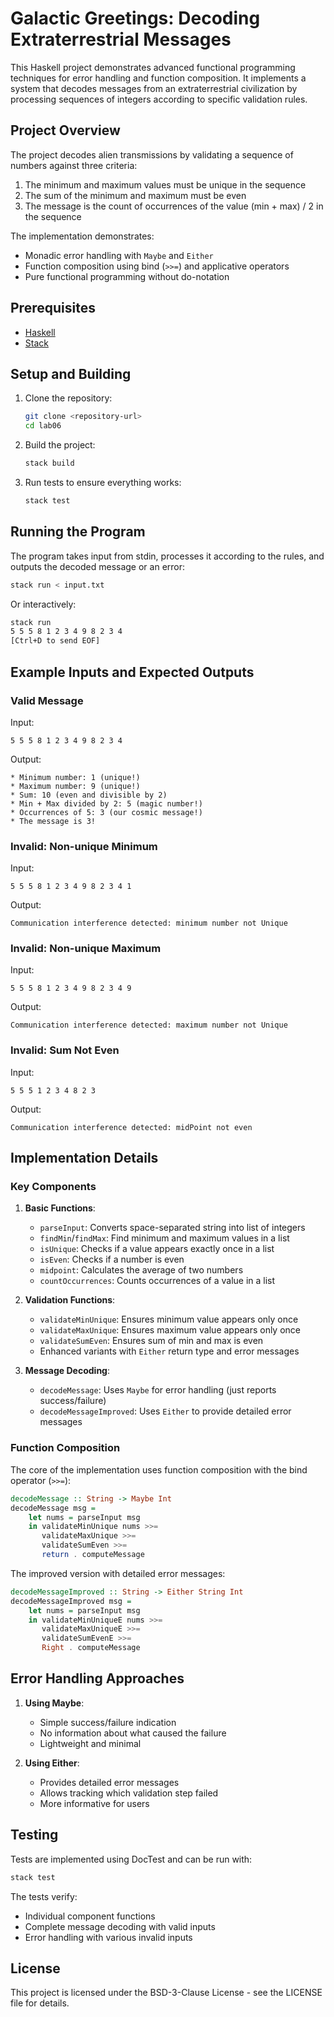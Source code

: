 # Galactic Greetings: Decoding Extraterrestrial Messages

This Haskell project demonstrates advanced functional programming techniques for error handling and function composition. It implements a system that decodes messages from an extraterrestrial civilization by processing sequences of integers according to specific validation rules.

## Project Overview

The project decodes alien transmissions by validating a sequence of numbers against three criteria:
1. The minimum and maximum values must be unique in the sequence
2. The sum of the minimum and maximum must be even
3. The message is the count of occurrences of the value (min + max) / 2 in the sequence

The implementation demonstrates:
- Monadic error handling with `Maybe` and `Either`
- Function composition using bind (`>>=`) and applicative operators
- Pure functional programming without do-notation

## Prerequisites

- [Haskell](https://www.haskell.org/downloads/)
- [Stack](https://docs.haskellstack.org/en/stable/install_and_upgrade/)

## Setup and Building

1. Clone the repository:
   ```bash
   git clone <repository-url>
   cd lab06
   ```

2. Build the project:
   ```bash
   stack build
   ```

3. Run tests to ensure everything works:
   ```bash
   stack test
   ```

## Running the Program

The program takes input from stdin, processes it according to the rules, and outputs the decoded message or an error:

```bash
stack run < input.txt
```

Or interactively:

```bash
stack run
5 5 5 8 1 2 3 4 9 8 2 3 4
[Ctrl+D to send EOF]
```

## Example Inputs and Expected Outputs

### Valid Message

Input:
```
5 5 5 8 1 2 3 4 9 8 2 3 4
```

Output:
```
* Minimum number: 1 (unique!)
* Maximum number: 9 (unique!)
* Sum: 10 (even and divisible by 2)
* Min + Max divided by 2: 5 (magic number!)
* Occurrences of 5: 3 (our cosmic message!)
* The message is 3!
```

### Invalid: Non-unique Minimum

Input:
```
5 5 5 8 1 2 3 4 9 8 2 3 4 1
```

Output:
```
Communication interference detected: minimum number not Unique
```

### Invalid: Non-unique Maximum

Input:
```
5 5 5 8 1 2 3 4 9 8 2 3 4 9
```

Output:
```
Communication interference detected: maximum number not Unique
```

### Invalid: Sum Not Even

Input:
```
5 5 5 1 2 3 4 8 2 3
```

Output:
```
Communication interference detected: midPoint not even
```

## Implementation Details

### Key Components

1. **Basic Functions**:
   - `parseInput`: Converts space-separated string into list of integers
   - `findMin`/`findMax`: Find minimum and maximum values in a list
   - `isUnique`: Checks if a value appears exactly once in a list
   - `isEven`: Checks if a number is even
   - `midpoint`: Calculates the average of two numbers
   - `countOccurrences`: Counts occurrences of a value in a list

2. **Validation Functions**:
   - `validateMinUnique`: Ensures minimum value appears only once
   - `validateMaxUnique`: Ensures maximum value appears only once
   - `validateSumEven`: Ensures sum of min and max is even
   - Enhanced variants with `Either` return type and error messages

3. **Message Decoding**:
   - `decodeMessage`: Uses `Maybe` for error handling (just reports success/failure)
   - `decodeMessageImproved`: Uses `Either` to provide detailed error messages

### Function Composition

The core of the implementation uses function composition with the bind operator (`>>=`):

```haskell
decodeMessage :: String -> Maybe Int
decodeMessage msg = 
    let nums = parseInput msg
    in validateMinUnique nums >>= 
       validateMaxUnique >>= 
       validateSumEven >>= 
       return . computeMessage
```

The improved version with detailed error messages:

```haskell
decodeMessageImproved :: String -> Either String Int
decodeMessageImproved msg = 
    let nums = parseInput msg
    in validateMinUniqueE nums >>= 
       validateMaxUniqueE >>= 
       validateSumEvenE >>= 
       Right . computeMessage
```

## Error Handling Approaches

1. **Using Maybe**:
   - Simple success/failure indication
   - No information about what caused the failure
   - Lightweight and minimal

2. **Using Either**:
   - Provides detailed error messages
   - Allows tracking which validation step failed
   - More informative for users

## Testing

Tests are implemented using DocTest and can be run with:

```bash
stack test
```

The tests verify:
- Individual component functions
- Complete message decoding with valid inputs
- Error handling with various invalid inputs

## License

This project is licensed under the BSD-3-Clause License - see the LICENSE file for details.